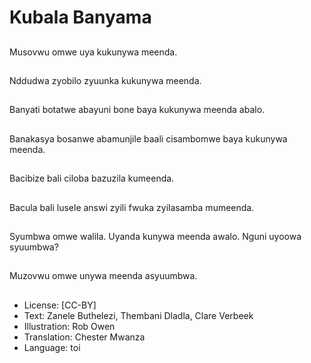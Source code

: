 # Kubala Banyama

##
Musovwu omwe uya kukunywa meenda.

##
Nddudwa zyobilo zyuunka kukunywa meenda.

##
Banyati botatwe abayuni bone baya kukunywa meenda abalo.

##
Banakasya bosanwe abamunjile baali cisambomwe baya kukunywa meenda.

##
Bacibize bali ciloba bazuzila kumeenda.

##
Bacula bali lusele answi zyili fwuka zyilasamba mumeenda.

##
Syumbwa omwe walila. Uyanda kunywa meenda awalo. Nguni uyoowa syuumbwa?

##
Muzovwu omwe unywa meenda asyuumbwa.

##
* License: [CC-BY]
* Text: Zanele Buthelezi, Thembani Dladla, Clare Verbeek
* Illustration: Rob Owen
* Translation: Chester Mwanza
* Language: toi
